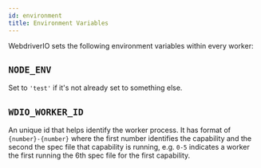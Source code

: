```yaml
---
id: environment
title: Environment Variables
---
```


WebdriverIO sets the following environment variables within every worker:

## `NODE_ENV`

Set to `'test'` if it's not already set to something else.

## `WDIO_WORKER_ID`

An unique id that helps identify the worker process. It has format of `{number}-{number}` where the first number identifies the capability and the second the spec file that capability is running, e.g. `0-5` indicates a worker the first running the 6th spec file for the first capability.
